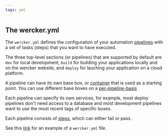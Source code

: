 ```yaml
---
tags: yml
---
```


## The wercker.yml

The `wercker.yml` defines the configuration of your automation
[pipelines](/docs/pipelines/index.html) with a set of tasks (steps) that
you want to have executed.

The three top-level sections (or pipelines) that are supported by default are `dev` for
local development, `build` for building your applications locally and
on the wercker website, and `deploy` for lauching your application on a
cloud platform.

A pipeline can have its own base box, or
[container](/docs/containers/index.html) that is used as a starting
point. You can use different base boxes on a
[per-pipeline-basis](/docs/pipelines/per-pipeline-containers.html)

Each pipeline can specify its own services, for example, most deploy 
pipelines don't need access to a database and most development pipelines
want to use the most recent tags of specific boxes.

Each pipeline consists of [steps](/docs/steps/index.html), which can
either fail or pass.

See this [link](http://localhost:1337/docs/wercker-yml/creating-a-yml.html) for an example of a `wercker.yml` file.

